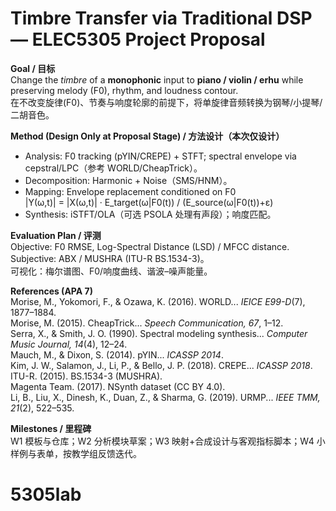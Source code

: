 # Timbre Transfer via Traditional DSP  — ELEC5305 Project Proposal

**Goal / 目标**  
Change the *timbre* of a **monophonic** input to **piano / violin / erhu** while preserving melody (F0), rhythm, and loudness contour.  
在不改变旋律(F0)、节奏与响度轮廓的前提下，将单旋律音频转换为钢琴/小提琴/二胡音色。

**Method (Design Only at Proposal Stage) / 方法设计（本次仅设计）**  
- Analysis: F0 tracking (pYIN/CREPE) + STFT; spectral envelope via cepstral/LPC（参考 WORLD/CheapTrick）。  
- Decomposition: Harmonic + Noise（SMS/HNM）。  
- Mapping: Envelope replacement conditioned on F0  
  \|Y(ω,t)\| = \|X(ω,t)\| · E_target(ω|F0(t)) / (E_source(ω|F0(t))+ε)  
- Synthesis: iSTFT/OLA（可选 PSOLA 处理有声段）；响度匹配。

**Evaluation Plan / 评测**  
Objective: F0 RMSE, Log-Spectral Distance (LSD) / MFCC distance.  
Subjective: ABX / MUSHRA (ITU-R BS.1534-3)。  
可视化：梅尔谱图、F0/响度曲线、谐波–噪声能量。

**References (APA 7)**  
Morise, M., Yokomori, F., & Ozawa, K. (2016). WORLD... *IEICE E99-D*(7), 1877–1884.  
Morise, M. (2015). CheapTrick... *Speech Communication, 67*, 1–12.  
Serra, X., & Smith, J. O. (1990). Spectral modeling synthesis... *Computer Music Journal, 14*(4), 12–24.  
Mauch, M., & Dixon, S. (2014). pYIN... *ICASSP 2014*.  
Kim, J. W., Salamon, J., Li, P., & Bello, J. P. (2018). CREPE... *ICASSP 2018*.  
ITU-R. (2015). BS.1534-3 (MUSHRA).  
Magenta Team. (2017). NSynth dataset (CC BY 4.0).  
Li, B., Liu, X., Dinesh, K., Duan, Z., & Sharma, G. (2019). URMP... *IEEE TMM, 21*(2), 522–535.

**Milestones / 里程碑**  
W1 模板与仓库；W2 分析模块草案；W3 映射+合成设计与客观指标脚本；W4 小样例与表单，按教学组反馈迭代。
# 5305lab
